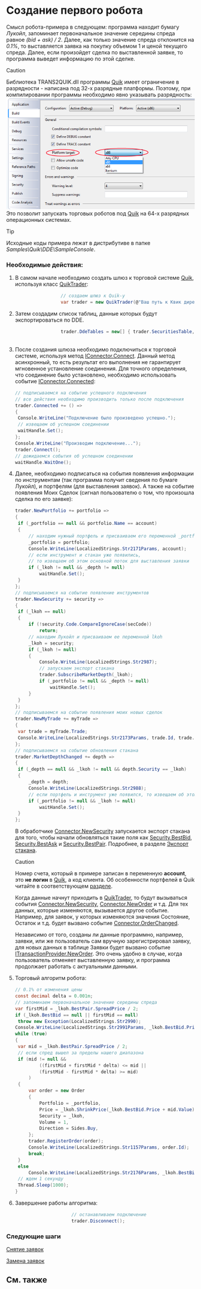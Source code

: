 # Создание первого робота

Смысл робота\-примера в следующем: программа находит бумагу *Лукойл*, запоминает первоначальное значение середины спреда равное *(bid + ask) \/ 2*. Далее, как только значение спреда отклонится на *0.1%*, то выставляется заявка на покупку объемом 1 и ценой текущего спреда. Далее, если произойдет сделка по выставленной заявке, то программа выведет информацию по этой сделке. 

> [!CAUTION]
> Библиотека TRANS2QUIK.dll программы [Quik](Quik.md) имеет ограничение в разрядности \- написана под 32\-х разрядные платформы. Поэтому, при компилировании программы необходимо явно указывать разрядность:   
> ![compile](../images/compile_x86.png)  
> Это позволит запускать торговых роботов под [Quik](Quik.md) на 64\-х разрядных операционных системах. 

> [!TIP]
> Исходные коды примера лежат в дистрибутиве в папке *Samples\\Quik\\DDE\\SampleConsole*.

### Необходимые действия:

1. В самом начале необходимо создать шлюз к торговой системе [Quik](Quik.md), используя класс [QuikTrader](xref:StockSharp.Quik.QuikTrader):

   ```cs
   					// создаем шлюз к Quik-у
   					var trader = new QuikTrader(@"Ваш путь к Квик директории") { IsDde = true } ;
   ```
2. Затем создадим список таблиц, данные которых будут экспортироваться по DDE.

   ```cs
   		     		trader.DdeTables = new[] { trader.SecuritiesTable, trader.MyTradesTable, trader.EquityPositionsTable, trader.EquityPortfoliosTable, trader.OrdersTable };
   		     
   ```
3. После создания шлюза необходимо подключиться к торговой системе, используя метод [IConnector.Connect](xref:StockSharp.BusinessEntities.IConnector.Connect). Данный метод асинхронный, то есть результат его выполнения не гарантирует мгновенное установление соединения. Для точного определения, что соединение было установлено, необходимо использовать событие [IConnector.Connected](xref:StockSharp.BusinessEntities.IConnector.Connected): 

   ```cs
   // подписываемся на событие успешного подключения
   // все действия необходимо производить только после подключения
   trader.Connected += () =>
   {
   	Console.WriteLine("Подключение было произведено успешно.");
   	// извещаем об успешном соединении
   	waitHandle.Set();
   };
   Console.WriteLine("Производим подключение...");
   trader.Connect();
   // дожидаемся события об успешном соединении
   waitHandle.WaitOne();
   ```
4. Далее, необходимо подписаться на события появления информации по инструментам (так программа получит сведения по бумаге Лукойл), и портфелям (для выставления заявок). А также на событие появления Моих Сделок (сигнал пользователю о том, что произошла сделка по его заявке):

   ```cs
   trader.NewPortfolio += portfolio =>
   {
   	if (_portfolio == null && portfolio.Name == account)
   	{
   		// находим нужный портфель и присваиваем его переменной _portfolio
   		_portfolio = portfolio;
   		Console.WriteLine(LocalizedStrings.Str2171Params, account);
   		// если инструмент и стакан уже появились,
   		// то извещаем об этом основной поток для выставления заявки
   		if (_lkoh != null && _depth != null)
   			waitHandle.Set();
   	}
   };
   // подписываемся на событие появление инструментов
   trader.NewSecurity += security =>
   {
   	if (_lkoh == null)
   	{
   		if (!security.Code.CompareIgnoreCase(secCode))
   			return;
   		// находим Лукойл и присваиваем ее переменной lkoh
   		_lkoh = security;
   		if (_lkoh != null)
   		{
   			Console.WriteLine(LocalizedStrings.Str2987);
   			// запускаем экспорт стакана
   			trader.SubscribeMarketDepth(_lkoh);
   			if (_portfolio != null && _depth != null)
   				waitHandle.Set();
   		}
   	}
   };
   // подписываемся на событие появления моих новых сделок
   trader.NewMyTrade += myTrade =>
   {
   	var trade = myTrade.Trade;
   	Console.WriteLine(LocalizedStrings.Str2173Params, trade.Id, trade.Price, trade.Security.Code, trade.Volume, trade.Time);
   };
   // подписываемся на событие обновления стакана
   trader.MarketDepthChanged += depth =>
   {
   	if (_depth == null && _lkoh != null && depth.Security == _lkoh)
   	{
   		_depth = depth;
   		Console.WriteLine(LocalizedStrings.Str2988);
   		// если портфель и инструмент уже появился, то извещаем об этом основной поток для выставления заявки
   		if (_portfolio != null && _lkoh != null)
   			waitHandle.Set();
   	}
   };
   ```

   В обработчике [Connector.NewSecurity](xref:StockSharp.Algo.Connector.NewSecurity) запускается экспорт стакана для того, чтобы начали обновляться такие поля как [Security.BestBid](xref:StockSharp.BusinessEntities.Security.BestBid), [Security.BestAsk](xref:StockSharp.BusinessEntities.Security.BestAsk) и [Security.BestPair](xref:StockSharp.BusinessEntities.Security.BestPair). Подробнее, в разделе [Экспорт стакана](QuikQuotesByDde.md). 

   > [!CAUTION]
   > Номер счета, который в примере записан в переменную **account**, это **не логин** в [Quik](Quik.md), а код клиента. Об особенности портфелей в Quik читайте в соответствующем [разделе](QuikPortfolio.md). 

   Когда данные начнут приходить в [QuikTrader](xref:StockSharp.Quik.QuikTrader), то будут вызываться события [Connector.NewSecurity](xref:StockSharp.Algo.Connector.NewSecurity), [Connector.NewOrder](xref:StockSharp.Algo.Connector.NewOrder) и т.д. Для тех данных, которые изменяются, вызывается другое событие. Например, для заявок, у которых изменяются значения Состояние, Остаток и т.д. будет вызвано событие [Connector.OrderChanged](xref:StockSharp.Algo.Connector.OrderChanged). 

   Независимо от того, созданы ли данные программно, например, заявки, или же пользователь сам вручную зарегистрировал заявку, для новых данных в таблице Заявки будет вызвано событие [ITransactionProvider.NewOrder](xref:StockSharp.BusinessEntities.ITransactionProvider.NewOrder). Это очень удобно в случае, когда пользователь отменяет выставленную заявку, и программа продолжает работать с актуальными данными. 
5. Торговый алгоритм робота:

   ```cs
   // 0.1% от изменения цены
   const decimal delta = 0.001m;
   // запоминаем первоначальное значение середины спреда
   var firstMid = _lkoh.BestPair.SpreadPrice / 2;
   if (_lkoh.BestBid == null || firstMid == null)
   	throw new Exception(LocalizedStrings.Str2990);
   Console.WriteLine(LocalizedStrings.Str2991Params, _lkoh.BestBid.Price + firstMid);
   while (true)
   {
   	var mid = _lkoh.BestPair.SpreadPrice / 2;
   	// если спред вышел за пределы нашего диапазона
   	if (mid != null &&
   			((firstMid + firstMid * delta) <= mid ||
   			(firstMid - firstMid * delta) >= mid)
   		)
   	{
   		var order = new Order
   		{
   			Portfolio = _portfolio,
   			Price = _lkoh.ShrinkPrice(_lkoh.BestBid.Price + mid.Value),
   			Security = _lkoh,
   			Volume = 1,
   			Direction = Sides.Buy,
   		};
   		trader.RegisterOrder(order);
   		Console.WriteLine(LocalizedStrings.Str1157Params, order.Id);
   		break;
   	}
   	else
   		Console.WriteLine(LocalizedStrings.Str2176Params, _lkoh.BestBid.Price + mid);
   	// ждем 1 секунду
   	Thread.Sleep(1000);
   }
   ```
6. Завершение работы алгоритма:

   ```cs
   						// останавливаем подключение
   						trader.Disconnect();
   ```

### Следующие шаги

[Снятие заявок](OrdersCancel.md)

[Замена заявок](OrdersReRegister.md)

## См. также
